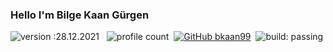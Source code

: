 ### Hello I'm Bilge Kaan Gürgen
![version :28.12.2021](https://img.shields.io/badge/version-17.08.2021-informational) &nbsp;
![profile count](https://komarev.com/ghpvc/?username=bkaan99&color=red)&nbsp;
[![GitHub bkaan99](https://img.shields.io/github/followers/bkaan99?label=follow&style=social)](https://github.com/bkaan99)&nbsp;
![build: passing](https://img.shields.io/badge/build-passing-success)
